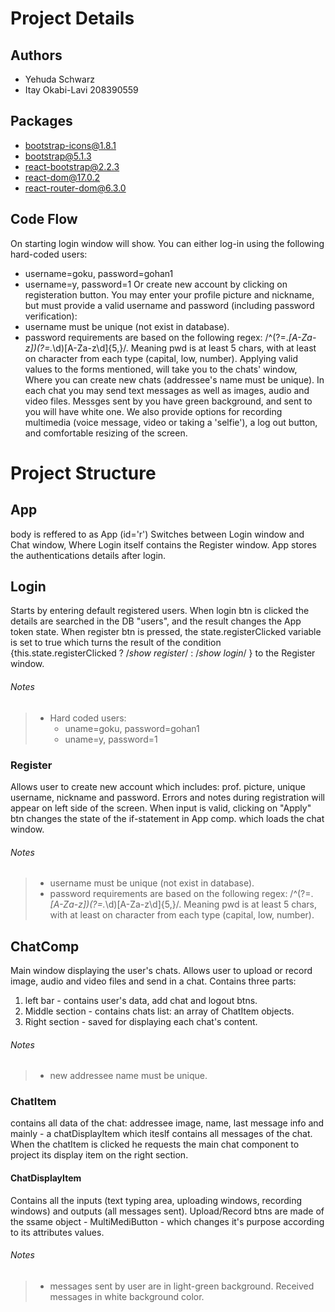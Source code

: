 # Project Details
## Authors
- Yehuda Schwarz
- Itay Okabi-Lavi 208390559
## Packages
- bootstrap-icons@1.8.1
- bootstrap@5.1.3
- react-bootstrap@2.2.3
- react-dom@17.0.2
- react-router-dom@6.3.0
## Code Flow
On starting login window will show. You can either log-in using the following hard-coded users:
 -  username=goku, password=gohan1
 -  username=y, password=1
Or create new account by clicking on registeration button. You may enter your profile picture and nickname, but must provide a valid username and password (including password verification):
 - username must be unique (not exist in database).
 - password requirements are based on the following regex: /^(?=.*[A-Za-z])(?=.*\d)[A-Za-z\d]{5,}/. Meaning pwd is at least 5 chars, with at least on character from each type (capital, low, number).
Applying valid values to the forms mentioned, will take you to the chats' window, Where you can create new chats (addressee's name must be unique). In each chat you may send text messages as well as images, audio and video files. Messges sent by you have green background, and sent to you will have white one. 
We also provide options for recording multimedia (voice message, video or taking a 'selfie'), a log out button, and comfortable resizing of the screen.

# Project Structure
## App
body is reffered to as App (id='r')
Switches between Login window and Chat window, Where Login itself contains the Register window.
App stores the authentications details after login.
## Login
Starts by entering default registered users.
When login btn is clicked the details are searched in the DB "users", and the result changes
the App token state.
When register btn is pressed, the state.registerClicked variable is set to true which turns the
result of the condition {this.state.registerClicked ? /*show register*/ : /*show login*/ } to
the Register window.
###### Notes
> - Hard coded users:
>   -  uname=goku, password=gohan1
>   -  uname=y, password=1
### Register
Allows user to create new account which includes: prof. picture, unique username, nickname and password. Errors and notes during registration will appear on left side of the screen. When input is valid, clicking on "Apply" btn changes the state of the if-statement in App comp. which loads the chat window.
###### Notes
> - username must be unique (not exist in database).
> - password requirements are based on the following regex: /^(?=.*[A-Za-z])(?=.*\d)[A-Za-z\d]{5,}/. Meaning pwd is at least 5 chars, with at least on character from each type (capital, low, number).
## ChatComp
Main window displaying the user's chats. Allows user to upload or record image, audio and video files and send in a chat. Contains three parts:
1.  left bar - contains user's data, add chat and logout btns. 
2.  Middle section - contains chats list: an array of ChatItem objects.
3.  Right section - saved for displaying each chat's content.
###### Notes
> - new addressee name must be unique.
### ChatItem
contains all data of the chat: addressee image, name, last message info and mainly - a chatDisplayItem which iteslf contains all messages of the chat. When the chatItem is clicked he requests the main chat component to project its display item on the right section.
#### ChatDisplayItem
Contains all the inputs (text typing area, uploading windows, recording windows) and outputs (all messages sent). Upload/Record btns are made of the ssame object - MultiMediButton - which changes it's purpose according to its attributes values.
###### Notes
> - messages sent by user are in light-green background. Received messages in white background color.